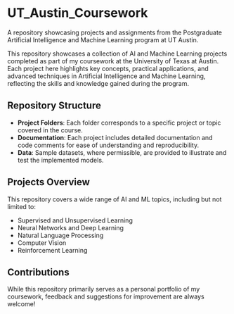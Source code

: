 # UT_Austin_Coursework
A repository showcasing projects and assignments from the Postgraduate Artificial Intelligence and Machine Learning program at UT Austin.

This repository showcases a collection of AI and Machine Learning projects completed as part of my coursework at the University of Texas at Austin. Each project here highlights key concepts, practical applications, and advanced techniques in Artificial Intelligence and Machine Learning, reflecting the skills and knowledge gained during the program.

## Repository Structure

- **Project Folders**: Each folder corresponds to a specific project or topic covered in the course.
- **Documentation**: Each project includes detailed documentation and code comments for ease of understanding and reproducibility.
- **Data**: Sample datasets, where permissible, are provided to illustrate and test the implemented models.

## Projects Overview

This repository covers a wide range of AI and ML topics, including but not limited to:
- Supervised and Unsupervised Learning
- Neural Networks and Deep Learning
- Natural Language Processing
- Computer Vision
- Reinforcement Learning

## Contributions

While this repository primarily serves as a personal portfolio of my coursework, feedback and suggestions for improvement are always welcome!


